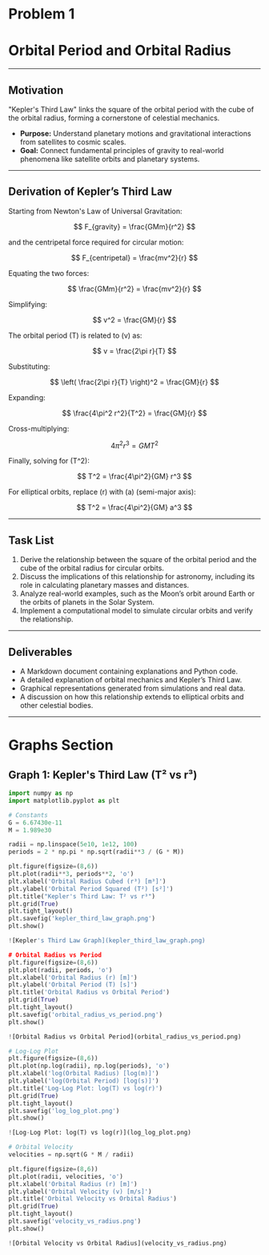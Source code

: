 # Problem 1

# Orbital Period and Orbital Radius

---

## Motivation

"Kepler's Third Law" links the square of the orbital period with the cube of the orbital radius, forming a cornerstone of celestial mechanics.

- **Purpose:** Understand planetary motions and gravitational interactions from satellites to cosmic scales.
- **Goal:** Connect fundamental principles of gravity to real-world phenomena like satellite orbits and planetary systems.

---

## Derivation of Kepler’s Third Law

Starting from Newton's Law of Universal Gravitation:

$$
F_{gravity} = \frac{GMm}{r^2}
$$

and the centripetal force required for circular motion:

$$
F_{centripetal} = \frac{mv^2}{r}
$$

Equating the two forces:

$$
\frac{GMm}{r^2} = \frac{mv^2}{r}
$$

Simplifying:

$$
v^2 = \frac{GM}{r}
$$

The orbital period \(T\) is related to \(v\) as:

$$
v = \frac{2\pi r}{T}
$$

Substituting:

$$
\left( \frac{2\pi r}{T} \right)^2 = \frac{GM}{r}
$$

Expanding:

$$
\frac{4\pi^2 r^2}{T^2} = \frac{GM}{r}
$$

Cross-multiplying:

$$
4\pi^2 r^3 = GMT^2
$$

Finally, solving for \(T^2\):

$$
T^2 = \frac{4\pi^2}{GM} r^3
$$

For elliptical orbits, replace \(r\) with \(a\) (semi-major axis):

$$
T^2 = \frac{4\pi^2}{GM} a^3
$$

---

## Task List

1. Derive the relationship between the square of the orbital period and the cube of the orbital radius for circular orbits.
2. Discuss the implications of this relationship for astronomy, including its role in calculating planetary masses and distances.
3. Analyze real-world examples, such as the Moon’s orbit around Earth or the orbits of planets in the Solar System.
4. Implement a computational model to simulate circular orbits and verify the relationship.

---

## Deliverables

- A Markdown document containing explanations and Python code.
- A detailed explanation of orbital mechanics and Kepler’s Third Law.
- Graphical representations generated from simulations and real data.
- A discussion on how this relationship extends to elliptical orbits and other celestial bodies.

---

# Graphs Section

## Graph 1: Kepler's Third Law (T² vs r³)

```python
import numpy as np
import matplotlib.pyplot as plt

# Constants
G = 6.67430e-11
M = 1.989e30

radii = np.linspace(5e10, 1e12, 100)
periods = 2 * np.pi * np.sqrt(radii**3 / (G * M))

plt.figure(figsize=(8,6))
plt.plot(radii**3, periods**2, 'o')
plt.xlabel('Orbital Radius Cubed (r³) [m³]')
plt.ylabel('Orbital Period Squared (T²) [s²]')
plt.title("Kepler's Third Law: T² vs r³")
plt.grid(True)
plt.tight_layout()
plt.savefig('kepler_third_law_graph.png')
plt.show()

![Kepler's Third Law Graph](kepler_third_law_graph.png)

# Orbital Radius vs Period
plt.figure(figsize=(8,6))
plt.plot(radii, periods, 'o')
plt.xlabel('Orbital Radius (r) [m]')
plt.ylabel('Orbital Period (T) [s]')
plt.title('Orbital Radius vs Orbital Period')
plt.grid(True)
plt.tight_layout()
plt.savefig('orbital_radius_vs_period.png')
plt.show()

![Orbital Radius vs Orbital Period](orbital_radius_vs_period.png)

# Log-Log Plot
plt.figure(figsize=(8,6))
plt.plot(np.log(radii), np.log(periods), 'o')
plt.xlabel('log(Orbital Radius) [log(m)]')
plt.ylabel('log(Orbital Period) [log(s)]')
plt.title('Log-Log Plot: log(T) vs log(r)')
plt.grid(True)
plt.tight_layout()
plt.savefig('log_log_plot.png')
plt.show()

![Log-Log Plot: log(T) vs log(r)](log_log_plot.png)

# Orbital Velocity
velocities = np.sqrt(G * M / radii)

plt.figure(figsize=(8,6))
plt.plot(radii, velocities, 'o')
plt.xlabel('Orbital Radius (r) [m]')
plt.ylabel('Orbital Velocity (v) [m/s]')
plt.title('Orbital Velocity vs Orbital Radius')
plt.grid(True)
plt.tight_layout()
plt.savefig('velocity_vs_radius.png')
plt.show()

![Orbital Velocity vs Orbital Radius](velocity_vs_radius.png)

```